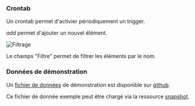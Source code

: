 ### Crontab

Un crontab permet d'activier périodiquement un trigger.

<i class="help-icons">add</i> permet d'ajouter un nouvel élément.

![Filtrage](/api/helps/images/filter.png "Filtrage")

Le champs "Filtre" permet de filtrer les éléments par le nom.

### Données de démonstration

Un [fichier de données](https://snap-ci.com/buildartifacts/green/52740/defaultPipeline/106/install/1/jarvis-core/jarvis-core-server/src/test/resources/sample.json?archived=true) de démonstration est disponible sur [github](https://github.com/yroffin/jarvis).

Ce fichier de donnée exemple peut être chargé via la ressource [snapshot](#/snapshots).
